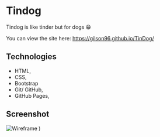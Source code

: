 # Tindog

Tindog is like tinder but for dogs :grin:

You can view the site here: https://gilson96.github.io/TinDog/


## Technologies
- HTML, 
- CSS,
- Bootstrap
- Git/ GitHub,
- GitHub Pages,

## Screenshot
![Wireframe](https://github.com/Gilson96/TinDog/blob/master/src/assets/Screenshot(116).png)
)
